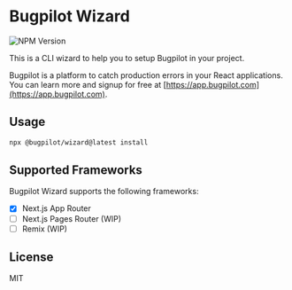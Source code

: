 Bugpilot Wizard
===

![NPM Version](https://img.shields.io/npm/v/@bugpilot/wizard)

This is a CLI wizard to help you to setup Bugpilot in your project.

Bugpilot is a platform to catch production errors in your React applications. You can learn more and signup for free at [https://app.bugpilot.com](https://app.bugpilot.com).

## Usage

```bash
npx @bugpilot/wizard@latest install
```

## Supported Frameworks

Bugpilot Wizard supports the following frameworks:

- [X] Next.js App Router
- [ ] Next.js Pages Router (WIP)
- [ ] Remix (WIP)

## License

MIT
